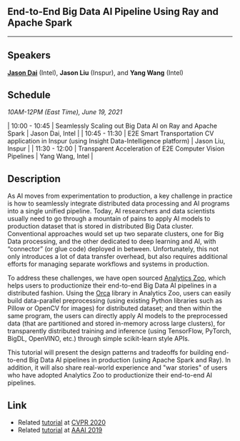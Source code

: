## End-to-End Big Data AI Pipeline Using Ray and Apache Spark
___

## Speakers
[**Jason Dai**](https://jason-dai.github.io/) (Intel), **Jason Liu** (Inspur), and **Yang Wang** (Intel)


## Schedule
_10AM-12PM (East Time), June 19, 2021_

| 10:00 - 10:45   | Seamlessly Scaling out Big Data AI on Ray and Apache Spark | Jason Dai, Intel |
| 10:45 - 11:30   | E2E Smart Transportation CV application in Inspur (using Insight Data-Intelligence platform) | Jason Liu, Inspur |
| 11:30 - 12:00  | Transparent Acceleration of E2E Computer Vision Pipelines | Yang Wang, Intel |

## Description
As AI moves from experimentation to production, a key challenge in practice is how to seamlessly integrate distributed data processing and AI programs into a single unified pipeline. Today, AI researchers and data scientists usually need to go through a mountain of pains to apply AI models to production dataset that is stored in distributed Big Data cluster. Conventional approaches would set up two separate clusters, one for Big Data processing, and the other dedicated to deep learning and AI, with “connector” (or glue code) deployed in between. Unfortunately, this not only introduces a lot of data transfer overhead, but also requires additional efforts for managing separate workflows and systems in production.

To address these challenges, we have open sourced [Analytics Zoo](https://github.com/intel-analytics/analytics-zoo), which helps users to productionize their end-to-end Big Data AI pipelines in a distributed fashion. Using the [Orca](https://analytics-zoo.readthedocs.io/en/latest/doc/Orca/Overview/orca.html) library in Analytics Zoo, users can easily build data-parallel preprocessing (using existing Python libraries such as Pillow or OpenCV for images) for distributed dataset; and then within the same program, the users can directly apply AI models to the preprocessed data (that are partitioned and stored in-memory across large clusters), for transparently distributed training and inference (using TensorFlow, PyTorch, BigDL, OpenVINO, etc.) through simple scikit-learn style APIs.

This tutorial will present the design patterns and tradeoffs for building end-to-end Big Data AI pipelines in production (using Apache Spark and Ray). In addition, it will also share real-world experience and "war stories" of users who have adopted Analytics Zoo to productionize their end-to-end AI pipelines.

## Link
* Related [tutorial](https://jason-dai.github.io/cvpr2020/) at [CVPR 2020](http://cvpr2020.thecvf.com)
* Related [tutorial](https://jason-dai.github.io/aaai2019) at [AAAI 2019](https://aaai.org/Conferences/AAAI-19/aaai19tutorials/#sp2)
